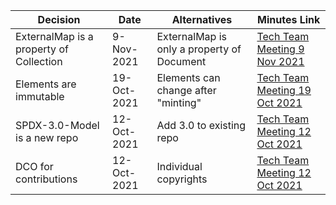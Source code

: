 |Decision|Date|Alternatives|Minutes Link|
|--|--|--|--|
| ExternalMap is a property of Collection | 9-Nov-2021|ExternalMap is only a property of Document | [Tech Team Meeting 9 Nov 2021](https://github.com/spdx/meetings/blob/master/tech/2021-11-05.md)
| Elements are immutable | 19-Oct-2021 | Elements can change after "minting" | [Tech Team Meeting 19 Oct 2021](https://github.com/spdx/meetings/blob/master/tech/2021-10-19.md)
| SPDX-3.0-Model is a new repo | 12-Oct-2021 | Add 3.0 to existing repo | [Tech Team Meeting 12 Oct 2021](https://github.com/spdx/meetings/blob/master/tech/2021-10-12.md)
| DCO for contributions | 12-Oct-2021 | Individual copyrights | [Tech Team Meeting 12 Oct 2021](https://github.com/spdx/meetings/blob/master/tech/2021-10-12.md)
